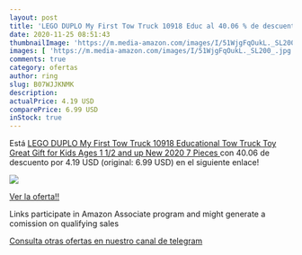 ```yaml
---
layout: post
title: 'LEGO DUPLO My First Tow Truck 10918 Educ al 40.06 % de descuento'
date: 2020-11-25 08:51:43
thumbnailImage: 'https://m.media-amazon.com/images/I/51WjgFqOukL._SL200_.jpg'
images: [ 'https://m.media-amazon.com/images/I/51WjgFqOukL._SL200_.jpg' ]
comments: true
category: ofertas
author: ring
slug: B07WJJKNMK
description:
actualPrice: 4.19 USD
comparePrice: 6.99 USD
inStock: true
---
```


Está [LEGO DUPLO My First Tow Truck 10918 Educational Tow Truck Toy  Great Gift for Kids Ages 1 1/2 and up  New 2020  7 Pieces ](https://www.amazon.com/dp/B07WJJKNMK/?tag=redken08-20) con 40.06 de descuento por 4.19 USD (original: 6.99 USD) en el siguiente enlace!

[![](https://m.media-amazon.com/images/I/51WjgFqOukL._SL200_.jpg)](https://www.amazon.com/dp/B07WJJKNMK/?tag=redken08-20)

[Ver la oferta!!](https://www.amazon.com/dp/B07WJJKNMK/?tag=redken08-20)

Links participate in Amazon Associate program and might generate a comission on qualifying sales

[Consulta otras ofertas en nuestro canal de telegram](https://t.me/s/ofertas25)
